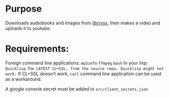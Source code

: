 # Purpose
Downloads audiobooks and images from [librivox](librivox.org), then makes a video and uploads it to youtube.
# Requirements:
Foreign command line applications:
`mp3info`
`ffmpeg`
`bash`
In your lisp:
`Quicklisp`
`The LATEST CL+SSL, from the source repo. Quicklisp might not work.`
If CL+SSL doesn't work,
`curl`
command line application can be used as a workaround.

A google console secret must be added to `src/client_secrets.json`
